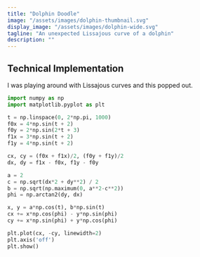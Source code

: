 ```yaml
---
title: "Dolphin Doodle"
image: "/assets/images/dolphin-thumbnail.svg"
display_image: "/assets/images/dolphin-wide.svg"
tagline: "An unexpected Lissajous curve of a dolphin"
description: ""
---
```




## Technical Implementation

I was playing around with Lissajous curves and this popped out. 


```python
import numpy as np
import matplotlib.pyplot as plt

t = np.linspace(0, 2*np.pi, 1000)
f0x = 4*np.sin(t + 2)
f0y = 2*np.sin(2*t + 3)
f1x = 3*np.sin(t + 2)
f1y = 4*np.sin(t + 2)

cx, cy = (f0x + f1x)/2, (f0y + f1y)/2
dx, dy = f1x - f0x, f1y - f0y

a = 2
c = np.sqrt(dx*2 + dy**2) / 2
b = np.sqrt(np.maximum(0, a**2-c**2))
phi = np.arctan2(dy, dx)

x, y = a*np.cos(t), b*np.sin(t)
cx += x*np.cos(phi) - y*np.sin(phi)
cy += x*np.sin(phi) + y*np.cos(phi)

plt.plot(cx, -cy, linewidth=2)
plt.axis('off')
plt.show()    
```


